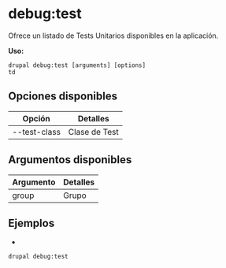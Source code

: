 # debug:test
Ofrece un listado de Tests Unitarios disponibles en la aplicación.

**Uso:**
```
drupal debug:test [arguments] [options]
td
```

## Opciones disponibles
Opción | Detalles
-------|-------------
--test-class | Clase de Test

## Argumentos disponibles
Argumento | Detalles
---------|-------------
group | Grupo

## Ejemplos
* 
```
drupal debug:test
```
